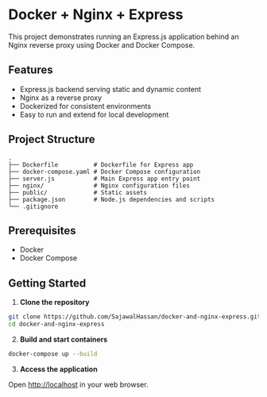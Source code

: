 # Docker + Nginx + Express

This project demonstrates running an Express.js application behind an Nginx reverse proxy using Docker and Docker Compose.

## Features

* Express.js backend serving static and dynamic content
* Nginx as a reverse proxy
* Dockerized for consistent environments
* Easy to run and extend for local development

## Project Structure

```
.
├── Dockerfile          # Dockerfile for Express app
├── docker-compose.yaml # Docker Compose configuration
├── server.js           # Main Express app entry point
├── nginx/              # Nginx configuration files
├── public/             # Static assets
├── package.json        # Node.js dependencies and scripts
└── .gitignore
```

## Prerequisites

* Docker
* Docker Compose

## Getting Started

1. **Clone the repository**

```bash
git clone https://github.com/SajawalHassan/docker-and-nginx-express.git
cd docker-and-nginx-express
```

2. **Build and start containers**

```bash
docker-compose up --build
```

3. **Access the application**

Open [http://localhost](http://localhost) in your web browser.
